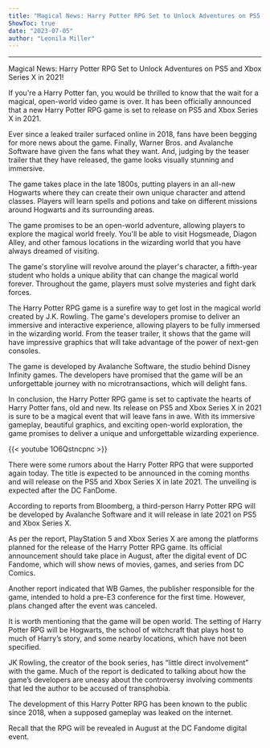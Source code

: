 ```yaml
---
title: "Magical News: Harry Potter RPG Set to Unlock Adventures on PS5 and Xbox Series X in 2021!"
ShowToc: true 
date: "2023-07-05"
author: "Leonila Miller"
---
```

*****
Magical News: Harry Potter RPG Set to Unlock Adventures on PS5 and Xbox Series X in 2021!

If you're a Harry Potter fan, you would be thrilled to know that the wait for a magical, open-world video game is over. It has been officially announced that a new Harry Potter RPG game is set to release on PS5 and Xbox Series X in 2021.

Ever since a leaked trailer surfaced online in 2018, fans have been begging for more news about the game. Finally, Warner Bros. and Avalanche Software have given the fans what they want. And, judging by the teaser trailer that they have released, the game looks visually stunning and immersive.

The game takes place in the late 1800s, putting players in an all-new Hogwarts where they can create their own unique character and attend classes. Players will learn spells and potions and take on different missions around Hogwarts and its surrounding areas.

The game promises to be an open-world adventure, allowing players to explore the magical world freely. You'll be able to visit Hogsmeade, Diagon Alley, and other famous locations in the wizarding world that you have always dreamed of visiting.

The game's storyline will revolve around the player's character, a fifth-year student who holds a unique ability that can change the magical world forever. Throughout the game, players must solve mysteries and fight dark forces.

The Harry Potter RPG game is a surefire way to get lost in the magical world created by J.K. Rowling. The game's developers promise to deliver an immersive and interactive experience, allowing players to be fully immersed in the wizarding world. From the teaser trailer, it shows that the game will have impressive graphics that will take advantage of the power of next-gen consoles.

The game is developed by Avalanche Software, the studio behind Disney Infinity games. The developers have promised that the game will be an unforgettable journey with no microtransactions, which will delight fans. 

In conclusion, the Harry Potter RPG game is set to captivate the hearts of Harry Potter fans, old and new. Its release on PS5 and Xbox Series X in 2021 is sure to be a magical event that will leave fans in awe. With its immersive gameplay, beautiful graphics, and exciting open-world exploration, the game promises to deliver a unique and unforgettable wizarding experience.

{{< youtube 1O6Qstncpnc >}} 



There were some rumors about the Harry Potter RPG that were supported again today. The title is expected to be announced in the coming months and will release on the PS5 and Xbox Series X in late 2021. The unveiling is expected after the DC FanDome.
 
According to reports from Bloomberg, a third-person Harry Potter RPG will be developed by Avalanche Software and it will release in late 2021 on PS5 and Xbox Series X.
 
As per the report, PlayStation 5 and Xbox Series X are among the platforms planned for the release of the Harry Potter RPG game. Its official announcement should take place in August, after the digital event of DC Fandome, which will show news of movies, games, and series from DC Comics.
 
Another report indicated that WB Games, the publisher responsible for the game, intended to hold a pre-E3 conference for the first time. However, plans changed after the event was canceled.
 
It is worth mentioning that the game will be open world. The setting of Harry Potter RPG will be Hogwarts, the school of witchcraft that plays host to much of Harry’s story, and some nearby locations, which have not been specified.
 
JK Rowling, the creator of the book series, has “little direct involvement” with the game. Much of the report is dedicated to talking about how the game’s developers are uneasy about the controversy involving comments that led the author to be accused of transphobia.
 
The development of this Harry Potter RPG has been known to the public since 2018, when a supposed gameplay was leaked on the internet.
 
Recall that the RPG will be revealed in August at the DC Fandome digital event.
 






